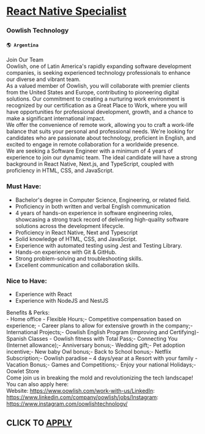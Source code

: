 # [React Native Specialist](https://www.remotewlb.com/apply/react-native-specialist-70691)  
### Oowlish Technology  
#### `🌎 Argentina`  
Join Our Team  
Oowlish, one of Latin America's rapidly expanding software development companies, is seeking experienced technology professionals to enhance our diverse and vibrant team.  
As a valued member of Oowlish, you will collaborate with premier clients from the United States and Europe, contributing to pioneering digital solutions. Our commitment to creating a nurturing work environment is recognized by our certification as a Great Place to Work, where you will have opportunities for professional development, growth, and a chance to make a significant international impact.  
We offer the convenience of remote work, allowing you to craft a work-life balance that suits your personal and professional needs. We're looking for candidates who are passionate about technology, proficient in English, and excited to engage in remote collaboration for a worldwide presence.  
We are seeking a Software Engineer with a minimum of 4 years of experience to join our dynamic team. The ideal candidate will have a strong background in React Native, Next.js, and TypeScript, coupled with proficiency in HTML, CSS, and JavaScript.

### Must Have:

  * Bachelor's degree in Computer Science, Engineering, or related field.
  * Proficiency in both written and verbal English communication
  * 4 years of hands-on experience in software engineering roles, showcasing a strong track record of delivering high-quality software solutions across the development lifecycle.
  * Proficiency in React Native, Next and Typescript
  * Solid knowledge of HTML, CSS, and JavaScript.
  * Experience with automated testing using Jest and Testing Library.
  * Hands-on experience with Git & GitHub.
  * Strong problem-solving and troubleshooting skills.
  * Excellent communication and collaboration skills.

### Nice to Have:

  * Experience with React 
  * Experience with NodeJS and NestJS

  
Benefits & Perks:  
\- Home office - Flexible Hours;- Competitive compensation based on experience; - Career plans to allow for extensive growth in the company;- International Projects;- Oowlish English Program (Improving and Certifying)- Spanish Classes - Oowlish fitness with Total Pass;- Connecting You (Internet allowance);- Anniversary bonus;- Wedding gift;- Pet adoption incentive;- New baby Owl bonus;- Back to School bonus;- Netflix Subscription;- Oowlish paradise – 4 days/year at a Resort with your family - Vacation Bonus;- Games and Competitions;- Enjoy your national Holidays;- Oowlet Store  
Come join us in breaking the mold and revolutionizing the tech landscape!  
You can also apply here:  
Website: https://www.oowlish.com/work-with-us/LinkedIn: https://www.linkedin.com/company/oowlish/jobs/Instagram: https://www.instagram.com/oowlishtechnology/  
## CLICK TO [APPLY](https://www.remotewlb.com/apply/react-native-specialist-70691)

